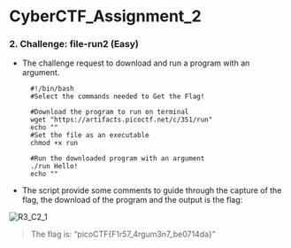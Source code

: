 # CyberCTF_Assignment_2

### 2. Challenge: file-run2 (Easy)

* The challenge request to download and run a program with an argument.
  
		#!/bin/bash
		#Select the commands needed to Get the Flag!

		#Download the program to run on terminal
		wget "https://artifacts.picoctf.net/c/351/run"
		echo ""
		#Set the file as an executable
		chmod +x run

		#Run the downloaded program with an argument
		./run Hello!
		echo ""

*	The script provide some comments to guide through the capture of the flag, the download of the program and the output is the flag:

![R3_C2_1](https://user-images.githubusercontent.com/124681007/217722927-5ee457d6-8cd2-4e04-9044-99cc8d04154b.png)

> The flag is: “picoCTF{F1r57_4rgum3n7_be0714da}”
